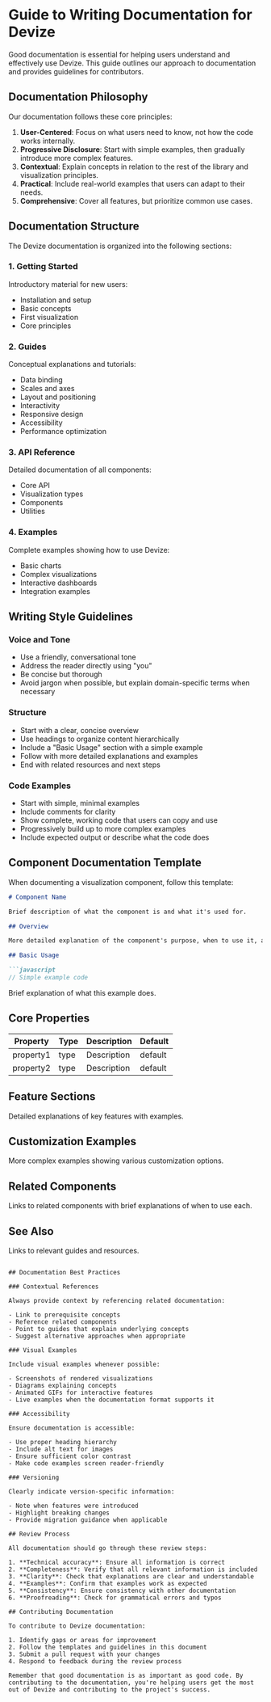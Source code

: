 # Guide to Writing Documentation for Devize

Good documentation is essential for helping users understand and effectively use Devize. This guide outlines our approach to documentation and provides guidelines for contributors.

## Documentation Philosophy

Our documentation follows these core principles:

1. **User-Centered**: Focus on what users need to know, not how the code works internally.
2. **Progressive Disclosure**: Start with simple examples, then gradually introduce more complex features.
3. **Contextual**: Explain concepts in relation to the rest of the library and visualization principles.
4. **Practical**: Include real-world examples that users can adapt to their needs.
5. **Comprehensive**: Cover all features, but prioritize common use cases.

## Documentation Structure

The Devize documentation is organized into the following sections:

### 1. Getting Started

Introductory material for new users:
- Installation and setup
- Basic concepts
- First visualization
- Core principles

### 2. Guides

Conceptual explanations and tutorials:
- Data binding
- Scales and axes
- Layout and positioning
- Interactivity
- Responsive design
- Accessibility
- Performance optimization

### 3. API Reference

Detailed documentation of all components:
- Core API
- Visualization types
- Components
- Utilities

### 4. Examples

Complete examples showing how to use Devize:
- Basic charts
- Complex visualizations
- Interactive dashboards
- Integration examples

## Writing Style Guidelines

### Voice and Tone

- Use a friendly, conversational tone
- Address the reader directly using "you"
- Be concise but thorough
- Avoid jargon when possible, but explain domain-specific terms when necessary

### Structure

- Start with a clear, concise overview
- Use headings to organize content hierarchically
- Include a "Basic Usage" section with a simple example
- Follow with more detailed explanations and examples
- End with related resources and next steps

### Code Examples

- Start with simple, minimal examples
- Include comments for clarity
- Show complete, working code that users can copy and use
- Progressively build up to more complex examples
- Include expected output or describe what the code does

## Component Documentation Template

When documenting a visualization component, follow this template:

```markdown
# Component Name

Brief description of what the component is and what it's used for.

## Overview

More detailed explanation of the component's purpose, when to use it, and its key features.

## Basic Usage

```javascript
// Simple example code
```

Brief explanation of what this example does.

## Core Properties

| Property | Type | Description | Default |
|----------|------|-------------|---------|
| property1 | type | Description | default |
| property2 | type | Description | default |

## Feature Sections

Detailed explanations of key features with examples.

## Customization Examples

More complex examples showing various customization options.

## Related Components

Links to related components with brief explanations of when to use each.

## See Also

Links to relevant guides and resources.
```

## Documentation Best Practices

### Contextual References

Always provide context by referencing related documentation:

- Link to prerequisite concepts
- Reference related components
- Point to guides that explain underlying concepts
- Suggest alternative approaches when appropriate

### Visual Examples

Include visual examples whenever possible:

- Screenshots of rendered visualizations
- Diagrams explaining concepts
- Animated GIFs for interactive features
- Live examples when the documentation format supports it

### Accessibility

Ensure documentation is accessible:

- Use proper heading hierarchy
- Include alt text for images
- Ensure sufficient color contrast
- Make code examples screen reader-friendly

### Versioning

Clearly indicate version-specific information:

- Note when features were introduced
- Highlight breaking changes
- Provide migration guidance when applicable

## Review Process

All documentation should go through these review steps:

1. **Technical accuracy**: Ensure all information is correct
2. **Completeness**: Verify that all relevant information is included
3. **Clarity**: Check that explanations are clear and understandable
4. **Examples**: Confirm that examples work as expected
5. **Consistency**: Ensure consistency with other documentation
6. **Proofreading**: Check for grammatical errors and typos

## Contributing Documentation

To contribute to Devize documentation:

1. Identify gaps or areas for improvement
2. Follow the templates and guidelines in this document
3. Submit a pull request with your changes
4. Respond to feedback during the review process

Remember that good documentation is as important as good code. By contributing to the documentation, you're helping users get the most out of Devize and contributing to the project's success.
